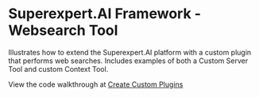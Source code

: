# Superexpert.AI Framework - Websearch Tool

Illustrates how to extend the Superexpert.AI platform with a custom plugin that performs web searches. Includes examples of both a Custom Server Tool and custom Context Tool.

View the code walkthrough at [Create Custom Plugins](https://superexpert.ai/docs/create-custom-plugins)
